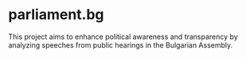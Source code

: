 # parliament.bg
This project aims to enhance political awareness and transparency by analyzing speeches from public hearings in the Bulgarian Assembly.
